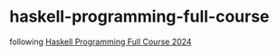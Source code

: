 # haskell-programming-full-course

following [Haskell Programming Full Course 2024](https://www.youtube.com/watch?v=TklkNLihQ_A)